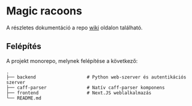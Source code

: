 # Magic racoons

A részletes dokumentáció a repo [wiki](https://github.com/xShipi/magic_raccoons/wiki) oldalon található.

## Felépítés

A projekt monorepo, melynek felépítése a következő:

    .
    ├── backend                   # Python web-szerver és autentikációs szerver
    ├── caff-parser               # Natív caff-parser komponens
    ├── frontend                  # Next.JS weblalkalmazás
    └── README.md
